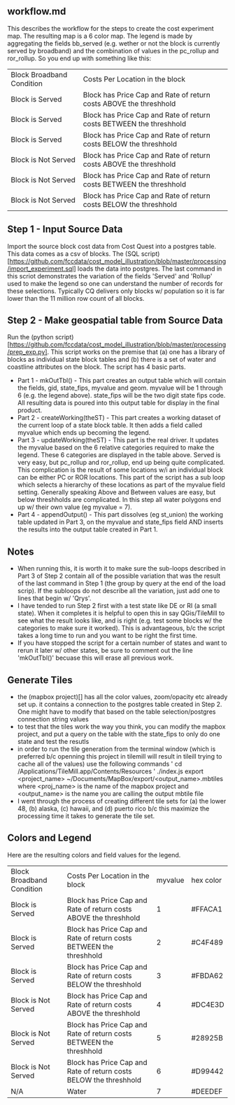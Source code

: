 ## workflow.md

This describes the workflow for the steps to create the cost experiment map.  The resulting map is a 6 color map.  The legend is made by aggregating the fields bb_served (e.g. wether or not the block is currently served by broadband) and the combination of values in the pc_rollup and ror_rollup.  So you end up with something like this:
<table>
	<tr><td>Block Broadband Condition</td><td>Costs Per Location in the block</td></tr>
    <tr><td>Block is Served</td><td>Block has Price Cap and Rate of return costs ABOVE the threshhold</td></tr>
    <tr><td>Block is Served</td><td>Block has Price Cap and Rate of return costs BETWEEN the threshhold</td></tr>
    <tr><td>Block is Served</td><td>Block has Price Cap and Rate of return costs BELOW the threshhold</td></tr>
    <tr><td>Block is Not Served</td><td>Block has Price Cap and Rate of return costs ABOVE the threshhold</td></tr>
    <tr><td>Block is Not Served</td><td>Block has Price Cap and Rate of return costs BETWEEN the threshhold</td></tr>
    <tr><td>Block is Not Served</td><td>Block has Price Cap and Rate of return costs BELOW the threshhold</td></tr>
</table>

Step 1 - Input Source Data
--------------------------
Import the source block cost data from Cost Quest into a postgres table.  This data comes as a csv of blocks.  The (SQL script)[https://github.com/fccdata/cost_model_illustration/blob/master/processing/import_experiment.sql] loads the data into postgres.  The last command in this scriot demonstrates the variation of the fields 'Served' and 'Rollup' used to make the legend so one can understand the number of records for these selections.  Typically CQ delivers only blocks w/ population so it is far lower than the 11 million row count of all blocks.

Step 2 - Make geospatial table from Source Data
-----------------------------------------------
Run the (python script)[https://github.com/fccdata/cost_model_illustration/blob/master/processing/prep_exp.py].  This script works on the premise that (a) one has a library of blocks as individual state block tables and (b) there is a set of water and coastline attributes on the block.  The script has 4 basic parts.
- Part 1 - mkOutTbl() - This part creates an output table which will contain the fields, gid, state_fips, myvalue and geom.  myvalue will be 1 through 6 (e.g. the legend above).  state_fips will be the two digit state fips code. All resulting data is poured into this output table for display in the final product.
- Part 2 - createWorking(theST) - This part creates a working dataset of the current loop of a state block table.  It then adds a field called myvalue which ends up becoming the legend.
- Part 3 - updateWorking(theST) - This part is the real driver.  It updates the myvalue based on the 6 relative categories required to make the legend.  These 6 categories are displayed in the table above.  Served is very easy, but pc_rollup and ror_rollup, end up being quite complicated.  This complication is the result of some locations w/i an individual block can be either PC or ROR locations.  This part of the script has a sub loop which selects a hierarchy of these locations as part of the myvalue field setting.  Generally speaking Above and Between values are easy, but below threshholds are complicated.  In this step all water polygons end up w/ their own value (eg myvalue = 7).
- Part 4 - appendOutput() - This part dissolves (eg st_union) the working table updated in Part 3, on the myvalue and state_fips field AND inserts the results into the output table created in Part 1.

Notes
-----
- When running this, it is worth it to make sure the sub-loops described in Part 3 of Step 2 contain all of the possible variation that was the result of the last command in Step 1 (the group by query at the end of the load scrip).  If the subloops do not describe all the variation, just add one to lines that begin w/ 'Qrys'.
- I have tended to run Step 2 first with a test state like DE or RI (a small state). When it completes it is helpful to open this in say QGis/TileMill to see what the result looks like, and is right (e.g. test some blocks w/ the categories to make sure it worked).  This is advantageous, b/c the script takes a long time to run and you want to be right the first time.
- If you have stopped the script for a certain number of states and want to rerun it later w/ other states, be sure to comment out the line 'mkOutTbl()' becuase this will erase all previous work.

Generate Tiles
--------------
- the (mapbox project)[] has all the color values, zoom/opacity etc already set up.  it contains a connection to the postgres table created in Step 2.  One might have to modify that based on the table selection/postgres connection string values
- to test that the tiles work the way you think, you can modify the mapbox project, and put a query on the table with the state_fips to only do one state and test the resutls
- in order to run the tile generation from the terminal window (which is preferred b/c openning this project in tilemill will result in tileill trying to cache all of the values) use the following commands
' cd /Applications/TileMill.app/Contents/Resources
'  ./index.js export <project_name> ~/Documents/MapBox/export/<output_name>.mbtiles
where <proj_name> is the name of the mapbox project and <output_name> is the name you are calling the output mbtile file
- I went through the process of creating different tile sets for (a) the lower 48, (b) alaska, (c) hawaii, and (d) puerto rico b/c this maximize the processing time it takes to generate the tile set.  

Colors and Legend
-----------------
Here are the resulting colors and field values for the legend.
<table>
<tr><td>Block Broadband Condition</td><td>Costs Per Location in the block</td><td>myvalue</td><td>hex color</td></tr>
<tr><td>Block is Served</td><td>Block has Price Cap and Rate of return costs ABOVE the threshhold</td><td>1</td><td>#FFACA1</td></tr>
<tr><td>Block is Served</td><td>Block has Price Cap and Rate of return costs BETWEEN the threshhold</td><td>2</td><td>#C4F489</td></tr>
<tr><td>Block is Served</td><td>Block has Price Cap and Rate of return costs BELOW the threshhold</td><td>3</td><td>#FBDA62</td></tr>
<tr><td>Block is Not Served</td><td>Block has Price Cap and Rate of return costs ABOVE the threshhold</td><td>4</td><td>#DC4E3D</td></tr>
<tr><td>Block is Not Served</td><td>Block has Price Cap and Rate of return costs BETWEEN the threshhold</td><td>5</td><td>#28925B</td></tr>
<tr><td>Block is Not Served</td><td>Block has Price Cap and Rate of return costs BELOW the threshhold</td><td>6</td><td>#D99442</td></tr>
<tr><td>N/A</td><td>Water</td><td>7</td><td>#DEEDEF</td></tr>
</table>



 
